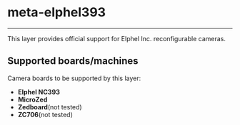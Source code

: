 # meta-elphel393
***
This layer provides official support for Elphel Inc. reconfigurable cameras.

## Supported boards/machines
Camera boards to be supported by this layer:

* **Elphel NC393**
* **MicroZed**
* **Zedboard**(not tested)
* **ZC706**(not tested)

